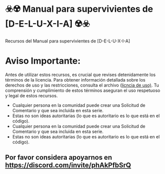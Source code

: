 # ☣️☢️ Manual para supervivientes de [D-E-L-U-X-I-A] ☢️☣️
Recursos del Manual para supervivientes de [D-E-L-U-X-I-A]

# Aviso Importante:
Antes de utilizar estos recursos, es crucial que revises detenidamente los términos de la licencia. Para obtener información detallada sobre los derechos de uso y las restricciones, consulta el archivo ([licncia de uso)](https://github.com/xZACKYx/Manual-para-supervivientes/edit/main/README.md). Tu comprensión y cumplimiento de estos términos aseguran el uso respetuoso y legal de estos recursos.

- Cualquier persona en la comunidad puede crear una Solicitud de Comentario y que sea incluida en esta serie.
- Estas no son ideas autoritarias (lo que es autoritario es lo que está en el código).
- Cualquier persona en la comunidad puede crear una Solicitud de Comentario y que sea incluida en esta serie.
- Estas no son ideas autoritarias (lo que es autoritario es lo que está en el código).

## Por favor considera apoyarnos en https://discord.com/invite/phAkPfbSrQ

